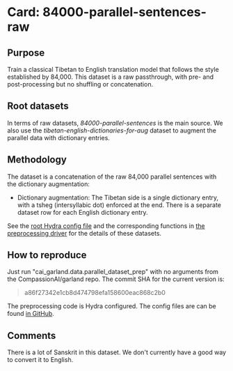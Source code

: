 # Card: 84000-parallel-sentences-raw

## Purpose

Train a classical Tibetan to English translation model that follows the style established by 84,000. This dataset is a raw passthrough, with pre- and post-processing but no shuffling or concatenation.

## Root datasets

In terms of raw datasets, _84000-parallel-sentences_ is the main source. We also use the _tibetan-english-dictionaries-for-aug_ dataset to augment the parallel data with dictionary entries.

## Methodology

The dataset is a concatenation of the raw 84,000 parallel sentences with the dictionary augmentation:

- Dictionary augmentation: The Tibetan side is a single dictionary entry, with a tsheg (intersyllabic dot) enforced at the end. There is a separate dataset row for each English dictionary entry.

See the [root Hydra config file](https://github.com/CompassionAI/garland/blob/a86f27342e1cb8d474798efa158600eac868c2b0/cai_garland/data/dataset_prep.config/config.yaml) and the corresponding functions in [the preprocessing driver](https://github.com/CompassionAI/garland/blob/a86f27342e1cb8d474798efa158600eac868c2b0/cai_garland/data/parallel_dataset_prep.py) for the details of these datasets.

## How to reproduce

Just run "cai_garland.data.parallel_dataset_prep" with no arguments from the CompassionAI/garland repo. The commit SHA for the current version is:

> a86f27342e1cb8d474798efa158600eac868c2b0

The preprocessing code is Hydra configured. The config files are can be found [in GitHub](https://github.com/CompassionAI/garland/tree/a86f27342e1cb8d474798efa158600eac868c2b0/cai_garland/data/dataset_prep.config).

## Comments

There is a lot of Sanskrit in this dataset. We don't currently have a good way to convert it to English.
